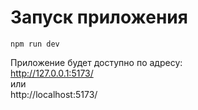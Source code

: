 # Запуск приложения

```cd test task
npm run dev
```

Приложение будет доступно по адресу:  
 http://127.0.0.1:5173/  
 или  
http://localhost:5173/
